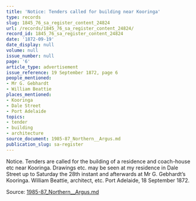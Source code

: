 ```yaml
---
title: 'Notice: Tenders called for building near Kooringa'
type: records
slug: 1845_76_sa_register_content_24824
url: /records/1845_76_sa_register_content_24824/
record_id: 1845_76_sa_register_content_24824
date: '1872-09-19'
date_display: null
volume: null
issue_number: null
page: '6'
article_type: advertisement
issue_reference: 19 September 1872, page 6
people_mentioned:
- Mr G. Gebhardt
- William Beattie
places_mentioned:
- Kooringa
- Dale Street
- Port Adelaide
topics:
- tender
- building
- architecture
source_document: 1985-87_Northern__Argus.md
publication_slug: sa-register
---
```


Notice.  Tenders are called for the building of a residence and coach-house etc near Kooringa.  Drawings etc. may be seen at my residence in Dale Street up to Saturday the 28th instant and afterwards at Mr G. Gebhardt’s Kooringa.  William Beattie, architect, etc. Port Adelaide, 18 September 1872.

Source: [1985-87_Northern__Argus.md](/downloads/markdown/1985-87_Northern__Argus.md)
